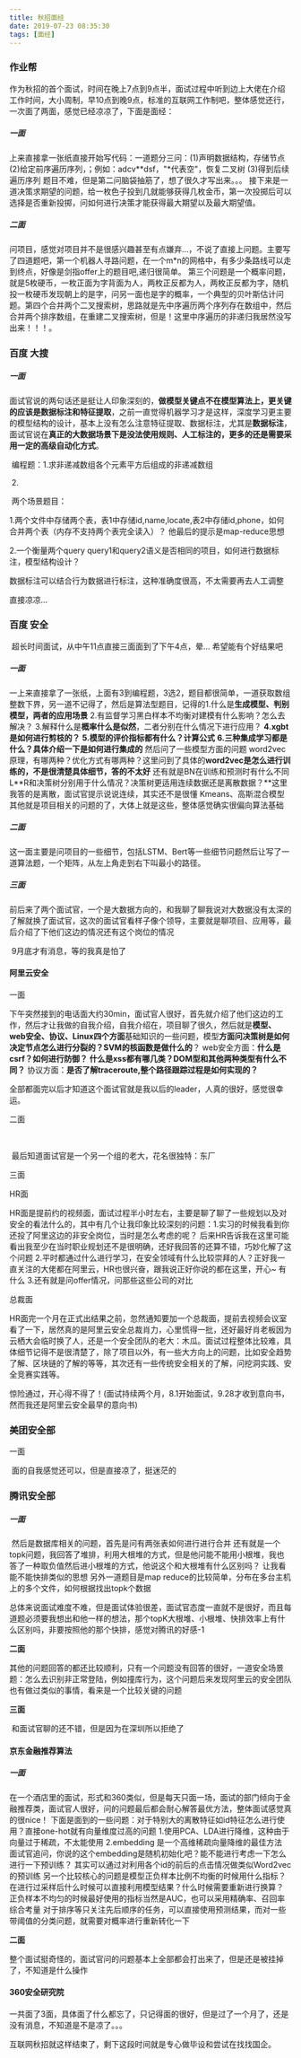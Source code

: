 ```yaml
---
title: 秋招面经
date: 2019-07-23 08:35:30
tags: [面经]
---
```


### 作业帮

​	作为秋招的首个面试，时间在晚上7点到9点半，面试过程中听到边上大佬在介绍工作时间，大小周制，早10点到晚9点，标准的互联网工作制吧，整体感觉还行，一次面了两面，感觉已经凉凉了，下面是面经：

##### 一面

​	上来直接拿一张纸直接开始写代码：一道题分三问：(1)声明数据结构，存储节点   (2)给定前序遍历序列，；例如：adcv**dsf，"\*代表空"，恢复二叉树   (3)得到后续遍历序列   题目不难，但是第二问脑袋抽筋了，想了很久才写出来。。。   接下来是一道决策求期望的问题，给一枚色子投到几就能够获得几枚金币，第一次投掷后可以选择是否重新投掷，问如何进行决策才能获得最大期望以及最大期望值。

##### 二面

​	问项目，感觉对项目并不是很感兴趣甚至有点嫌弃…，不说了直接上问题。主要写了四道题吧，第一个机器人寻路问题，在一个m*n的网格中，有多少条路线可以走到终点，好像是剑指offer上的题目吧,递归很简单。    第三个问题是一个概率问题，就是5枚硬币，一枚正面为字背面为人，两枚正反都为人，两枚正反都为字，随机投一枚硬币发现朝上的是字，问另一面也是字的概率，一个典型的贝叶斯估计问题。第四个合并两个二叉搜索树，思路就是先中序遍历两个序列存在数组中，然后合并两个排序数组，在重建二叉搜索树，但是！这里中序遍历的非递归我居然没写出来！！！。





### 百度 大搜

##### 一面

​	面试官说的两句话还是挺让人印象深刻的，**做模型关键点不在模型算法上，更关键的应该是数据标注和特征提取**，之前一直觉得机器学习才是这样，深度学习更主要的模型结构的设计，基本上没有怎么注意特征提取、数据标注，尤其是**数据标注**，面试官说在**真正的大数据场景下是没法使用规则、人工标注的，更多的还是需要采用一定的高级自动化方式**。

​	编程题：1.求非递减数组各个元素平方后组成的非递减数组

​					2.



​	两个场景题目：

1.两个文件中存储两个表，表1中存储id,name,locate,表2中存储id,phone，如何合并两个表（内存不支持两个表完全读入）？   他最后的提示是map-reduce思想



2.一个衡量两个query query1和query2语义是否相同的项目，如何进行数据标注，模型结构设计？

​	数据标注可以结合行为数据进行标注，这种准确度很高，不太需要再去人工调整



直接凉凉...





### 百度 安全

​	超长时间面试，从中午11点直接三面面到了下午4点，晕…   希望能有个好结果吧	

##### 一面

​	一上来直接拿了一张纸，上面有3到编程题，3选2，题目都很简单，一道获取数组整数下界，另一道不记得了，然后是算法型题目，记得的1.什么是**生成模型、判别模型，两者的应用场景** 2.有监督学习黑白样本不均衡对建模有什么影响？怎么去解决？ 3.解释什么是**概率什么是似然**，二者分别在什么情况下进行应用？  **4.xgbt是如何进行剪枝的？**   **5.模型的评价指标都有什么？计算公式**   **6.三种集成学习都是什么？具体介绍一下是如何进行集成的**   然后问了一些模型方面的问题   word2vec原理，有哪两种？优化方式有哪两种？这里问到了具体的**word2vec是怎么进行训练的，不是很清楚具体细节，答的不太好**   还有就是BN在训练和预测时有什么不同  L**R和决策树分别用于什么情况？决策树更适用连续数据还是离散数据？**这里我答的是离散，面试官提示说说连续，其实还不是很懂  Kmeans、高斯混合模型    其他就是项目相关的问题的了，大体上就是这些，整体感觉确实很偏向算法基础

##### 二面

​	这一面主要是问项目的一些细节，包括LSTM、Bert等一些细节问题然后让写了一道算法题，一个矩阵，从左上角走到右下叫最小的路径。

##### 三面

​	前后来了两个面试官，一个是大数据方向的，和我聊了聊我说对大数据没有太深的了解就换了面试官，这次的面试官看样子像个领导，主要就是聊项目、应用等，最后介绍了下他们这边的情况还有这个岗位的情况



​	9月底才有消息，等的我真是怕了



#### 阿里云安全

一面

​	下午突然接到的电话面大约30min，面试官人很好，首先就介绍了他们这边的工作，然后才让我做的自我介绍，自我介绍在，项目聊了很久，然后就是**模型、web安全、协议、Linux四个方面**基础知识的一些问题，模型**方面问决策树是如何决定节点怎么进行分裂的？SVM的核函数是做什么的**？   web安全方面：**什么是csrf？如何进行防御？ 什么是xss都有哪几类？DOM型和其他两种类型有什么不同？**   协议方面：**是否了解traceroute,整个路径跟踪过程是如何实现的？**

​	全部都面完以后才知道这个面试官就是我以后的leader，人真的很好，感觉很幸运。



二面

​		



​		最后知道面试官是一个另一个组的老大，花名很独特：东厂





三面





HR面

​	HR面是提前约的视频面，面试过程半小时左右，主要是聊了聊了一些规划以及对安全的看法什么的，其中有几个让我印象比较深刻的问题：1.实习的时候我看到你还投了阿里这边的非安全岗位，当时是怎么考虑的呢？  后来HR告诉我在这里可能看出我至少在当时职业规划还不是很明确，还好我回答的还算不错，巧妙化解了这个问题   2.平时都通过什么进行学习，在安全领域有什么比较崇拜的人？正好我一直关注的大佬都在阿里云，HR也很兴奋，跟我说正好你说的都在这里，开心~  有什么  3.还有就是问offer情况，问那些这些公司的对比



总裁面

​	HR面完一个月在正式出结果之前，忽然通知要加一个总裁面，提前去视频会议室看了一下，居然真的是阿里云安全总裁肖力，心里慌得一批，还好最好肖老板因为云栖大会临时换了人，还是一个安全团队的老大：木瓜。面试过程整体比较难，具体细节记得不是很清楚了，除了项目以外，有一些大方向上的问题，比如安全趋势了解、区块链的了解的等等，其次还有一些传统安全相关的了解，问挖洞实践、安全竞赛实践等。





​	惊险通过，开心得不得了！(面试持续两个月，8.1开始面试，9.28才收到意向书，然而我还是阿里云安全最早的意向书)



### 美团安全部

一面

​	面的自我感觉还可以，但是直接凉了，挺迷茫的



### 腾讯安全部

##### 一面

​	然后是数据库相关的问题，首先是问有两张表如何进行进行合并   还有就是一个topk问题，我回答了堆排，利用大根堆的方式，但是他问能不能用小根堆，我也答了一种取负值然后进小根堆的方式，他说这个和大根堆有什么区别吗？  让我看能不能快排类似的思想   另外一道题目是map reduce的比较简单，分布在多台主机上的多个文件，如何根据找出topk个数据

​	总体来说面试难度不难，但是面试体验很差，面试官态度一直就不是很好，而且每道题必须要我想出和他一样的想法，那个topK大根堆、小根堆、快排效率上有什么区别吗，非要按照他的那个快排，感觉对腾讯的好感-1

**二面**

​	其他的问题回答的都还比较顺利，只有一个问题没有回答的很好，一道安全场景题：怎么去识别非正常登陆，例如撞库行为，这个问题后来发现阿里云的安全团队也有做过类似的事情，看来是一个比较关键的问题

**三面**

​	和面试官聊的还不错，但是因为在深圳所以拒绝了





#### 京东金融推荐算法

##### 一面

​	在一个酒店里的面试，形式和360类似，但是每天只面一场，面试的部门倾向于金融推荐类，面试官人很好，问的问题最后都会耐心解答最优方法，整体面试感觉真的很nice！   下面是面到的一些问题：对于特别大的离散特征如id特征怎么进行使用？直接one-hot就有向量维度过高的问题   1.使用PCA、LDA进行降维，这种由于向量过于稀疏，不太能使用   2.embedding  是一个高维稀疏向量降维的最佳方法   面试官追问，你说的这个embedding是随机初始化吧？能不能进行考虑一下怎么进行一下预训练？   其实可以通过对利用各个id的前后的点击情况做类似Word2vec的预训练       另一个比较核心的问题是模型正负样本比例不均衡的时候用什么指标？在进行过采样后什么时候可以直接利用模型结果？什么时候需要重新进行换算？   正负样本不均匀的时候最好使用的指标当然是AUC，也可以采用精确率、召回率综合考量   对于排序等只关注先后顺序的任务，可以直接使用预测结果，而对一些带阈值的分类问题，就需要对概率进行重新转化一下       



**二面**

​	整个面试挺奇怪的，面试官问的问题基本上全部都会打出来了，但是还是被挂掉了，不知道是什么操作





#### 360安全研究院

​	一共面了3面，具体面了什么都忘了，只记得面的很好，但是过了一个月了，还是没有消息，不知道是不是凉了。。。







互联网秋招就这样结束了，剩下这段时间就是专心做毕设和尝试在找找国企。

















​	

​      